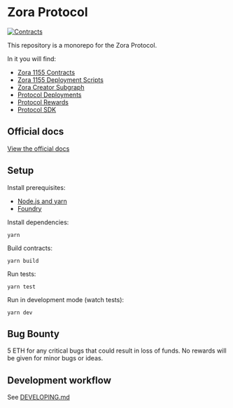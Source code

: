 # Zora Protocol

[![Contracts](https://github.com/ourzora/zora-protocol/actions/workflows/contracts.yml/badge.svg)](https://github.com/ourzora/zora-protocol/actions/workflows/contracts.yml)

This repository is a monorepo for the Zora Protocol.

In it you will find:

- [Zora 1155 Contracts](./packages/1155-contracts)
- [Zora 1155 Deployment Scripts](./packages/1155-deployments)
- [Zora Creator Subgraph](./packages/creator-subgraph)
- [Protocol Deployments](./packages/protocol-deployments)
- [Protocol Rewards](./packages/protocol-rewards)
- [Protocol SDK](./packages/protocol-sdk)

## Official docs

[View the official docs](https://docs.zora.co/docs/smart-contracts/creator-tools/intro)

## Setup

Install prerequisites:

- [Node.js and yarn](https://classic.yarnpkg.com/lang/en/docs/install/#mac-stable)
- [Foundry](https://book.getfoundry.sh/getting-started/installation)

Install dependencies:

    yarn

Build contracts:

    yarn build

Run tests:

    yarn test

Run in development mode (watch tests):

    yarn dev

## Bug Bounty

5 ETH for any critical bugs that could result in loss of funds. No rewards will be given for minor bugs or ideas.

## Development workflow

See [DEVELOPING.md](./DEVELOPING.md)
